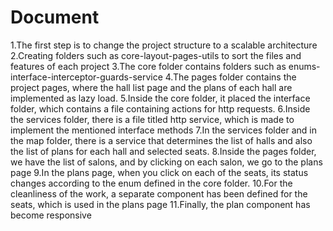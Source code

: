 # Document

1.The first step is to change the project structure to a scalable architecture
2.Creating folders such as core-layout-pages-utils to sort the files and features of each project
3.The core folder contains folders such as enums-interface-interceptor-guards-service
4.The pages folder contains the project pages, where the hall list page and the plans of each hall are implemented as lazy load.
5.Inside the core folder, it placed the interface folder, which contains a file containing actions for http requests.
6.Inside the services folder, there is a file titled http service, which is made to implement the mentioned interface methods
7.In the services folder and in the map folder, there is a service that determines the list of halls and also the list of plans for each hall and selected seats.
8.Inside the pages folder, we have the list of salons, and by clicking on each salon, we go to the plans page
9.In the plans page, when you click on each of the seats, its status changes according to the enum defined in the core folder.
10.For the cleanliness of the work, a separate component has been defined for the seats, which is used in the plans page
11.Finally, the plan component has become responsive
